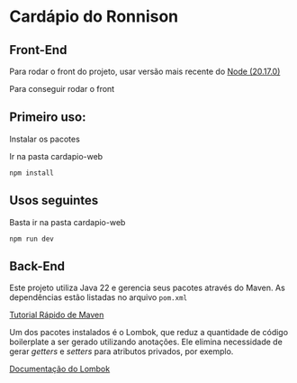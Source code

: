 
# Cardápio do Ronnison

## Front-End

Para rodar o front do projeto, usar versão mais recente do [Node (20.17.0)](https://nodejs.org/pt) 

Para conseguir rodar o front

## Primeiro uso: 
Instalar os pacotes

Ir na pasta cardapio-web
```
npm install
```

## Usos seguintes
Basta ir na pasta cardapio-web
```
npm run dev
```

## Back-End

Este projeto utiliza Java 22 e gerencia seus pacotes através do Maven. As dependências estão listadas no arquivo `pom.xml`

[Tutorial Rápido de Maven](https://maven.apache.org/guides/getting-started/maven-in-five-minutes.html)

Um dos pacotes instalados é o Lombok, que reduz a quantidade de código boilerplate a ser gerado utilizando anotações. Ele elimina necessidade de gerar _getters_ e _setters_ para atributos privados, por exemplo.

[Documentação do Lombok](https://projectlombok.org/api/lombok/package-summary)

